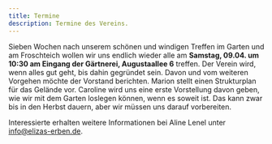 ```yaml
---
title: Termine
description: Termine des Vereins.
---
```


Sieben Wochen nach unserem schönen und windigen Treffen im Garten und am Froschteich wollen wir uns endlich wieder alle am **Samstag, 09.04. um 10:30 am Eingang der Gärtnerei, Augustaallee 6** treffen.  Der Verein wird, wenn alles gut geht, bis dahin gegründet sein. Davon und vom weiteren Vorgehen möchte der Vorstand  berichten. Marion stellt einen Strukturplan für das Gelände vor. Caroline wird uns eine erste Vorstellung davon geben, wie wir mit dem Garten loslegen können, wenn es soweit ist. Das kann zwar bis in den Herbst dauern, aber wir müssen uns darauf vorbereiten. 

Interessierte erhalten weitere Informationen bei Aline Lenel unter info@elizas-erben.de.


<!-- I'm usually playing with a handful of technologies at any given
time. At the moment these include Kubernetes, TensorFlow, Go, Swift
and Scheme. The articles below are an attempt to share some of the
insights I've gathered along the way. They each contain a healthy mix
of theoretical background and practical examples.

If you're looking for my more formal writing on computational science,
head on over to the [relevant section of the research
page][academic-writing]. Or if that's not your cup of tea, do feel
free to sample [some entries from my personal
journal][personal-journal-featured].

[academic-writing]: /research/#writing
[personal-journal-featured]: https://emphaticallystatic.org/featured/ -->
